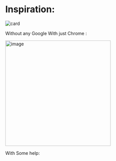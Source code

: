 <h1>Inspiration:</h1>

![card](https://github.com/krishxps/css-small-projects/assets/99328839/b9c80687-a4f9-4618-a62d-10640a519c76)

Without any Google With just Chrome :

<img width="331" alt="image" src="https://github.com/krishxps/css-small-projects/assets/99328839/011ae851-7fc4-451f-8623-cb559caf1888">

With Some help:
